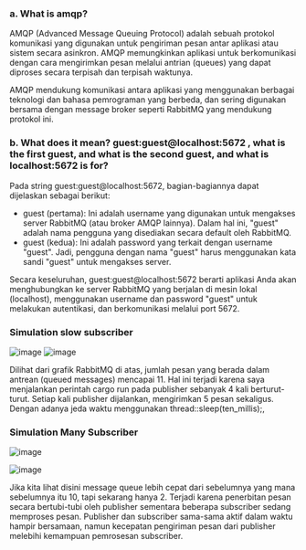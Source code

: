 ### a. What is amqp?
AMQP (Advanced Message Queuing Protocol) adalah sebuah protokol komunikasi yang digunakan untuk pengiriman pesan antar aplikasi atau sistem secara asinkron. AMQP memungkinkan aplikasi untuk berkomunikasi dengan cara mengirimkan pesan melalui antrian (queues) yang dapat diproses secara terpisah dan terpisah waktunya.

AMQP mendukung komunikasi antara aplikasi yang menggunakan berbagai teknologi dan bahasa pemrograman yang berbeda, dan sering digunakan bersama dengan message broker seperti RabbitMQ yang mendukung protokol ini.

### b. What does it mean? guest:guest@localhost:5672 , what is the first guest, and what is the second guest, and what is localhost:5672 is for?
Pada string guest:guest@localhost:5672, bagian-bagiannya dapat dijelaskan sebagai berikut:
- guest (pertama): Ini adalah username yang digunakan untuk mengakses server RabbitMQ (atau broker AMQP lainnya). Dalam hal ini, "guest" adalah nama pengguna yang disediakan secara default oleh RabbitMQ.
- guest (kedua): Ini adalah password yang terkait dengan username "guest". Jadi, pengguna dengan nama "guest" harus menggunakan kata sandi "guest" untuk mengakses server.

Secara keseluruhan, guest:guest@localhost:5672 berarti aplikasi Anda akan menghubungkan ke server RabbitMQ yang berjalan di mesin lokal (localhost), menggunakan username dan password "guest" untuk melakukan autentikasi, dan berkomunikasi melalui port 5672.

### Simulation slow subscriber
![image](https://github.com/user-attachments/assets/91ed9529-6436-4c40-882f-5e08d78ed201)
![image](https://github.com/user-attachments/assets/0ad7faf9-5655-4fb6-80da-7155473e500c)

Dilihat dari grafik RabbitMQ di atas, jumlah pesan yang berada dalam antrean (queued messages) mencapai 11. Hal ini terjadi karena saya menjalankan perintah cargo run pada publisher sebanyak 4 kali berturut-turut. Setiap kali publisher dijalankan, mengirimkan 5 pesan sekaligus. Dengan adanya jeda waktu menggunakan thread::sleep(ten_millis);, 


### Simulation Many Subscriber

![image](https://github.com/user-attachments/assets/64446583-ed78-4c18-b515-dab74d1441a4)

![image](https://github.com/user-attachments/assets/e14974d0-77ed-4869-a203-50d881a4cc01)

Jika kita lihat disini message queue lebih cepat dari sebelumnya yang mana sebelumnya itu 10, tapi sekarang hanya 2. Terjadi karena penerbitan pesan secara bertubi-tubi oleh publisher sementara beberapa subscriber sedang memproses pesan. Publisher dan subscriber sama-sama aktif dalam waktu hampir bersamaan, namun kecepatan pengiriman pesan dari publisher melebihi kemampuan pemrosesan subscriber.
